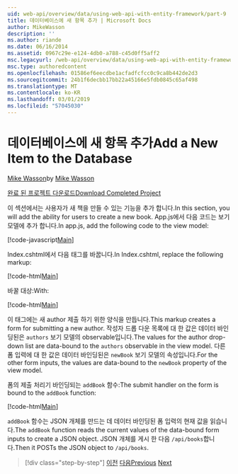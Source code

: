 ```yaml
---
uid: web-api/overview/data/using-web-api-with-entity-framework/part-9
title: 데이터베이스에 새 항목 추가 | Microsoft Docs
author: MikeWasson
description: ''
ms.author: riande
ms.date: 06/16/2014
ms.assetid: 0967c29e-e124-4db0-a788-c45d0ff5aff2
msc.legacyurl: /web-api/overview/data/using-web-api-with-entity-framework/part-9
msc.type: authoredcontent
ms.openlocfilehash: 01586ef6eecdbe1acfadfcfcc0c9ca8b442de2d3
ms.sourcegitcommit: 24b1f6decbb17bb22a45166e5fdb0845c65af498
ms.translationtype: MT
ms.contentlocale: ko-KR
ms.lasthandoff: 03/01/2019
ms.locfileid: "57045030"
---
```

<a name="add-a-new-item-to-the-database"></a><span data-ttu-id="7e1b3-102">데이터베이스에 새 항목 추가</span><span class="sxs-lookup"><span data-stu-id="7e1b3-102">Add a New Item to the Database</span></span>
====================
<span data-ttu-id="7e1b3-103">[Mike Wasson](https://github.com/MikeWasson)</span><span class="sxs-lookup"><span data-stu-id="7e1b3-103">by [Mike Wasson](https://github.com/MikeWasson)</span></span>

[<span data-ttu-id="7e1b3-104">완료 된 프로젝트 다운로드</span><span class="sxs-lookup"><span data-stu-id="7e1b3-104">Download Completed Project</span></span>](https://github.com/MikeWasson/BookService)

<span data-ttu-id="7e1b3-105">이 섹션에서는 사용자가 새 책을 만들 수 있는 기능을 추가 합니다.</span><span class="sxs-lookup"><span data-stu-id="7e1b3-105">In this section, you will add the ability for users to create a new book.</span></span> <span data-ttu-id="7e1b3-106">App.js에서 다음 코드는 보기 모델에 추가 합니다.</span><span class="sxs-lookup"><span data-stu-id="7e1b3-106">In app.js, add the following code to the view model:</span></span>

[!code-javascript[Main](part-9/samples/sample1.js)]

<span data-ttu-id="7e1b3-107">Index.cshtml에서 다음 태그를 바꿉니다.</span><span class="sxs-lookup"><span data-stu-id="7e1b3-107">In Index.cshtml, replace the following markup:</span></span>

[!code-html[Main](part-9/samples/sample2.html)]

<span data-ttu-id="7e1b3-108">바꿀 대상:</span><span class="sxs-lookup"><span data-stu-id="7e1b3-108">With:</span></span>

[!code-html[Main](part-9/samples/sample3.html)]

<span data-ttu-id="7e1b3-109">이 태그에는 새 author 제출 하기 위한 양식을 만듭니다.</span><span class="sxs-lookup"><span data-stu-id="7e1b3-109">This markup creates a form for submitting a new author.</span></span> <span data-ttu-id="7e1b3-110">작성자 드롭 다운 목록에 대 한 값은 데이터 바인딩된은 `authors` 보기 모델의 observable입니다.</span><span class="sxs-lookup"><span data-stu-id="7e1b3-110">The values for the author drop-down list are data-bound to the `authors` observable in the view model.</span></span> <span data-ttu-id="7e1b3-111">다른 폼 입력에 대 한 값은 데이터 바인딩된은 `newBook` 보기 모델의 속성입니다.</span><span class="sxs-lookup"><span data-stu-id="7e1b3-111">For the other form inputs, the values are data-bound to the `newBook` property of the view model.</span></span>

<span data-ttu-id="7e1b3-112">폼의 제출 처리기 바인딩되는 `addBook` 함수:</span><span class="sxs-lookup"><span data-stu-id="7e1b3-112">The submit handler on the form is bound to the `addBook` function:</span></span>

[!code-html[Main](part-9/samples/sample4.html)]

<span data-ttu-id="7e1b3-113">`addBook` 함수는 JSON 개체를 만드는 데 데이터 바인딩된 폼 입력의 현재 값을 읽습니다.</span><span class="sxs-lookup"><span data-stu-id="7e1b3-113">The `addBook` function reads the current values of the data-bound form inputs to create a JSON object.</span></span> <span data-ttu-id="7e1b3-114">JSON 개체를 게시 한 다음 `/api/books`합니다.</span><span class="sxs-lookup"><span data-stu-id="7e1b3-114">Then it POSTs the JSON object to `/api/books`.</span></span>

> [!div class="step-by-step"]
> <span data-ttu-id="7e1b3-115">[이전](part-8.md)
> [다음](part-10.md)</span><span class="sxs-lookup"><span data-stu-id="7e1b3-115">[Previous](part-8.md)
[Next](part-10.md)</span></span>
